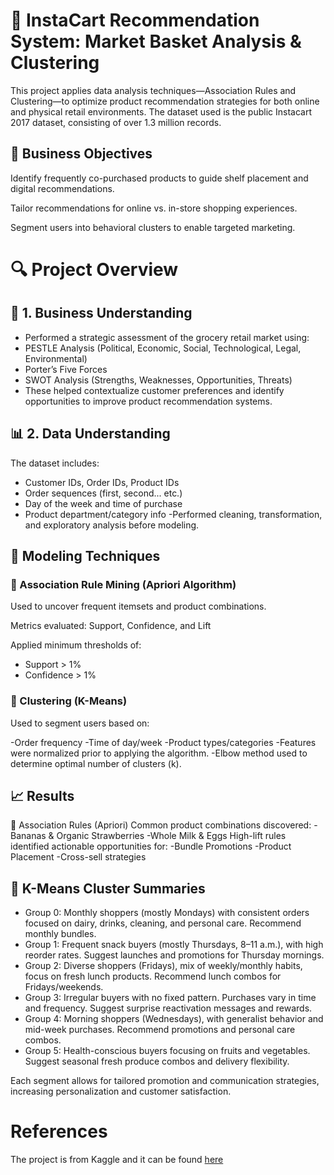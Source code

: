 # 🛒 InstaCart Recommendation System: Market Basket Analysis & Clustering
This project applies data analysis techniques—Association Rules and Clustering—to optimize product recommendation strategies for both online and physical retail environments. The dataset used is the public Instacart 2017 dataset, consisting of over 1.3 million records.

## 🎯 Business Objectives
Identify frequently co-purchased products to guide shelf placement and digital recommendations.

Tailor recommendations for online vs. in-store shopping experiences.

Segment users into behavioral clusters to enable targeted marketing.

# 🔍 Project Overview
## 🧠 1. Business Understanding
- Performed a strategic assessment of the grocery retail market using:
- PESTLE Analysis (Political, Economic, Social, Technological, Legal, Environmental)
- Porter’s Five Forces
- SWOT Analysis (Strengths, Weaknesses, Opportunities, Threats)
- These helped contextualize customer preferences and identify opportunities to improve product recommendation systems.

## 📊 2. Data Understanding
The dataset includes:
- Customer IDs, Order IDs, Product IDs
- Order sequences (first, second... etc.)
- Day of the week and time of purchase
- Product department/category info
-Performed cleaning, transformation, and exploratory analysis before modeling.

## 🧪 Modeling Techniques
### 📌 Association Rule Mining (Apriori Algorithm)
Used to uncover frequent itemsets and product combinations.

Metrics evaluated: Support, Confidence, and Lift

Applied minimum thresholds of:
- Support > 1%
- Confidence > 1%

### 📌 Clustering (K-Means)
Used to segment users based on:

-Order frequency
-Time of day/week
-Product types/categories
-Features were normalized prior to applying the algorithm.
-Elbow method used to determine optimal number of clusters (k).

## 📈 Results
🧾 Association Rules (Apriori)
Common product combinations discovered:
-Bananas & Organic Strawberries
-Whole Milk & Eggs
High-lift rules identified actionable opportunities for:
-Bundle Promotions
-Product Placement
-Cross-sell strategies

## 👥 K-Means Cluster Summaries
* Group 0: Monthly shoppers (mostly Mondays) with consistent orders focused on dairy, drinks, cleaning, and personal care. Recommend monthly bundles.
* Group 1: Frequent snack buyers (mostly Thursdays, 8–11 a.m.), with high reorder rates. Suggest launches and promotions for Thursday mornings.
* Group 2: Diverse shoppers (Fridays), mix of weekly/monthly habits, focus on fresh lunch products. Recommend lunch combos for Fridays/weekends.
* Group 3: Irregular buyers with no fixed pattern. Purchases vary in time and frequency. Suggest surprise reactivation messages and rewards.
* Group 4: Morning shoppers (Wednesdays), with generalist behavior and mid-week purchases. Recommend promotions and personal care combos.
* Group 5: Health-conscious buyers focusing on fruits and vegetables. Suggest seasonal fresh produce combos and delivery flexibility.

Each segment allows for tailored promotion and communication strategies, increasing personalization and customer satisfaction.

# References
The project is from Kaggle and it can be found [here](https://www.kaggle.com/datasets/yasserh/instacart-online-grocery-basket-analysis-dataset)

